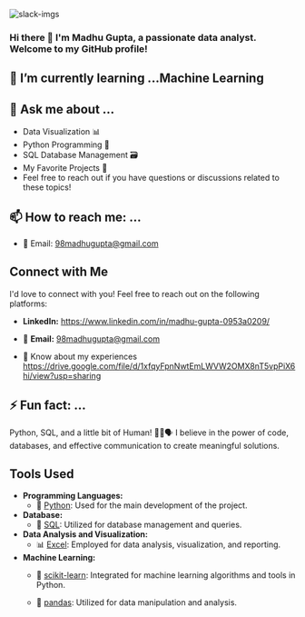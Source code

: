 ![slack-imgs](https://github.com/Madhugupta95/Madhugupta95/assets/117964914/5d6e9520-e3e6-484e-b59c-2982aa4be3e9)
### Hi there 👋 I'm Madhu Gupta, a passionate data analyst. Welcome to my GitHub profile!
## 🌱 I’m currently learning ...Machine Learning
## 💬 Ask me about ...

* Data Visualization 📊
* Python Programming 🐍
* SQL Database Management 🗃️
* My Favorite Projects 🚀
* Feel free to reach out if you have questions or discussions related to these topics!

## 📫 How to reach me: ...

* 📧 Email: 98madhugupta@gmail.com

## Connect with Me

I'd love to connect with you! Feel free to reach out on the following platforms:

- **LinkedIn:** https://www.linkedin.com/in/madhu-gupta-0953a0209/
- 📧 **Email:** 98madhugupta@gmail.com

- 📄 Know about my experiences https://drive.google.com/file/d/1xfqyFpnNwtEmLWVW2OMX8nT5vpPiX6hi/view?usp=sharing

## ⚡ Fun fact: ...
Python, SQL, and a little bit of Human! 🐍💼🗣️ I believe in the power of code, databases, and effective communication to create meaningful solutions.

## Tools Used
- **Programming Languages:**
  - 🐍 [Python](https://www.python.org/): Used for the main development of the project.
- **Database:**
  - 🐘 [SQL](https://en.wikipedia.org/wiki/SQL): Utilized for database management and queries.
- **Data Analysis and Visualization:**
  - 📊 [Excel](https://www.microsoft.com/en-us/microsoft-365/excel): Employed for data analysis, visualization, and reporting.
- **Machine Learning:**
  - 🧠 [scikit-learn](https://scikit-learn.org/): Integrated for machine learning algorithms and tools in Python.
  
  - 🐼 [pandas](https://pandas.pydata.org/): Utilized for data manipulation and analysis.





